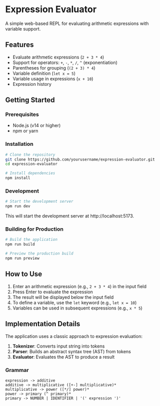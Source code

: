 # Expression Evaluator

A simple web-based REPL for evaluating arithmetic expressions with variable support.

## Features

- Evaluate arithmetic expressions (`2 + 3 * 4`)
- Support for operators: `+`, `-`, `*`, `/`, `^` (exponentiation)
- Parentheses for grouping (`(2 + 3) * 4`)
- Variable definition (`let x = 5`)
- Variable usage in expressions (`x + 10`)
- Expression history

## Getting Started

### Prerequisites

- Node.js (v14 or higher)
- npm or yarn

### Installation

```bash
# Clone the repository
git clone https://github.com/yourusername/expression-evaluator.git
cd expression-evaluator

# Install dependencies
npm install
```

### Development

```bash
# Start the development server
npm run dev
```

This will start the development server at http://localhost:5173.

### Building for Production

```bash
# Build the application
npm run build

# Preview the production build
npm run preview
```

## How to Use

1. Enter an arithmetic expression (e.g., `2 + 3 * 4`) in the input field
2. Press Enter to evaluate the expression
3. The result will be displayed below the input field
4. To define a variable, use the `let` keyword (e.g., `let x = 10`)
5. Variables can be used in subsequent expressions (e.g., `x * 5`)

## Implementation Details

The application uses a classic approach to expression evaluation:

1. **Tokenizer**: Converts input string into tokens
2. **Parser**: Builds an abstract syntax tree (AST) from tokens
3. **Evaluator**: Evaluates the AST to produce a result

### Grammar

```
expression -> additive
additive -> multiplicative ([+-] multiplicative)*
multiplicative -> power ([*/] power)*
power -> primary (^ primary)*
primary -> NUMBER | IDENTIFIER | '(' expression ')'
```